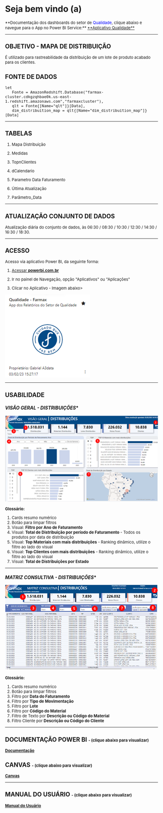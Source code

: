 # **Seja bem vindo (a)**

<font size ="2">
**Documentação dos dashboards do setor de <span style = "color: blue">Qualidade</span>, clique abaixo e navegue para o App no Power BI Service:**

<a href="https://app.powerbi.com/Redirect?action=OpenApp&appId=e88e92bc-c6dd-4cd4-b79e-2eb32b033931&ctid=4019cfa9-aae5-4964-912e-b0e0bb606d37" target="_blank">
**Aplicativo Qualidade**
</a>

---
<font size ="2">

## **OBJETIVO - MAPA DE DISTRIBUIÇÃO**
É utilizado para rastreabilidade da distribuição de um lote de produto acabado para os clientes.

## **FONTE DE DADOS**

~~~
let
   Fonte = AmazonRedshift.Database("farmax-cluster.cdkgzqhbae0k.us-east-1.redshift.amazonaws.com","farmaxcluster"),
   qlt = Fonte{[Name="qlt"]}[Data],
   dim_distribuition_map = qlt{[Name="dim_distribuition_map"]}[Data]
~~~

---
## **TABELAS**

1. Mapa Distribuição

2. Medidas

3. TopnClientes	 

4. dCalendario

5. Parametro Data Faturamento	

6. Última Atualização	

7. Parâmetro_Data	

---
## **ATUALIZAÇÃO CONJUNTO DE DADOS**
Atualização diária do conjunto de dados, às 06:30 / 08:30 / 10:30 / 12:30 / 14:30 / 16:30 / 18:30.

---
## **ACESSO**
Acesso via aplicativo Power BI, da seguinte forma:

<a href="https://app.powerbi.com/home" target="_blank">

1. Acessar **powerbi.com.br** </a>

2. Ir no painel de Navegação, opção "Aplicativos" ou "Aplicações"

3. Clicar no Aplicativo - Imagem abaixo>

![Imagem App Mkt](AD_Qualidade/APP_QUALIDADE.png)

---
## **USABILIDADE**


### *VISÃO GERAL - DISTRIBUIÇÕES**

![Matriz](AD_Qualidade/DISTRIBUICAO_01_VISAO_GERAL.png)



**Glossário:**

1. Cards resumo numérico
2. Botão para limpar filtros
3. Visual: **Filtro por Ano de Faturamento** 
4. Visual: **Total de Distribuição por período de Faturamento**  <font size ="2"> - Todos os produtos por data de distribuição  </font>
5. Visual: **Top Materiais com mais distribuições**  <font size ="2"> - Ranking dinâmico, utilize o filtro ao lado do visual </font>
6. Visual: **Top Clientes com mais distribuições**  <font size ="2"> - Ranking dinâmico, utilize o filtro ao lado do visual </font>
7. Visual: **Total de Distribuições por Estado**
---

### *MATRIZ CONSULTIVA - DISTRIBUIÇÕES**

![Matriz](AD_Qualidade/DISTRIBUICAO_02_MATRIZ.png)



**Glossário:**

1. Cards resumo numérico
2. Botão para limpar filtros
3. Filtro por **Data do Faturamento**
4. Filtro por **Tipo de Movimentação**
5. Filtro por **Lote**
6. Filtro por **Código do Material**
7. Filtro de Texto por **Descrição ou Código do Material**
8. Filtro Cliente por **Descrição ou Código do Cliente**
---


## **DOCUMENTAÇÃO POWER BI** <font size ="2"> - (clique abaixo para visualizar) </font>


[**Documentação**](AD_Qualidade/DOC_PBI_DISTRIBUICAO.htm)

## **CANVAS** <font size ="2"> - (clique abaixo para visualizar) </font>

[**Canvas**](AD_Qualidade/CANVAS_QUALIDADE.pdf)

---

## **MANUAL DO USUÁRIO** <font size ="2"> - (clique abaixo para visualizar) </font>

[**Manual do Usuário**](AD_Qualidade/MANUAL_USUARIO.pdf)



</font>
